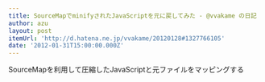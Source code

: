 ```yaml
---
title: SourceMapでminifyされたJavaScriptを元に戻してみた - @vvakame の日記
author: azu
layout: post
itemUrl: 'http://d.hatena.ne.jp/vvakame/20120128#1327766105'
date: '2012-01-31T15:00:00.000Z'
---
```

SourceMapを利用して圧縮したJavaScriptと元ファイルをマッピングする
